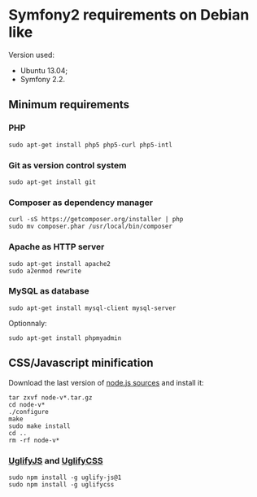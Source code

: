 # Symfony2 requirements on Debian like

Version used:

* Ubuntu 13.04;
* Symfony 2.2.

## Minimum requirements

### PHP

    sudo apt-get install php5 php5-curl php5-intl

### Git as version control system

    sudo apt-get install git

### Composer as dependency manager

    curl -sS https://getcomposer.org/installer | php
    sudo mv composer.phar /usr/local/bin/composer

### Apache as HTTP server

    sudo apt-get install apache2
    sudo a2enmod rewrite

### MySQL as database

    sudo apt-get install mysql-client mysql-server

Optionnaly:

    sudo apt-get install phpmyadmin

## CSS/Javascript minification

Download the last version of [node.js sources](http://nodejs.org/download/) and install it:

    tar zxvf node-v*.tar.gz
    cd node-v*
    ./configure
    make
    sudo make install
    cd ..
    rm -rf node-v*

### [UglifyJS](https://github.com/mishoo/UglifyJS) and [UglifyCSS](https://github.com/fmarcia/UglifyCSS)

    sudo npm install -g uglify-js@1
    sudo npm install -g uglifycss
